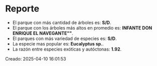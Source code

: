 # Reporte
- El parque con más cantidad de árboles es: **S/D**.
- El parque con los árboles más altos en promedio es: **INFANTE DON ENRIQUE EL NAVEGANTE""**.
- El parques con más variedad de especies es: **S/D**.
- La especie mas popular es: **Eucalyptus sp.**.
- La razón entre especies exóticas y autóctonas: **1.92**.

Creado: 2025-04-10 16:01:53